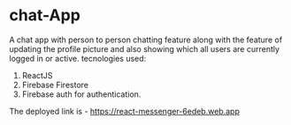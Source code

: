 # chat-App
A chat app with person to person chatting feature along with the feature of updating the profile picture and also showing which all users are currently logged in or active.
tecnologies used:
1. ReactJS
2. Firebase Firestore
3. Firebase auth for authentication.

The deployed link is - https://react-messenger-6edeb.web.app
